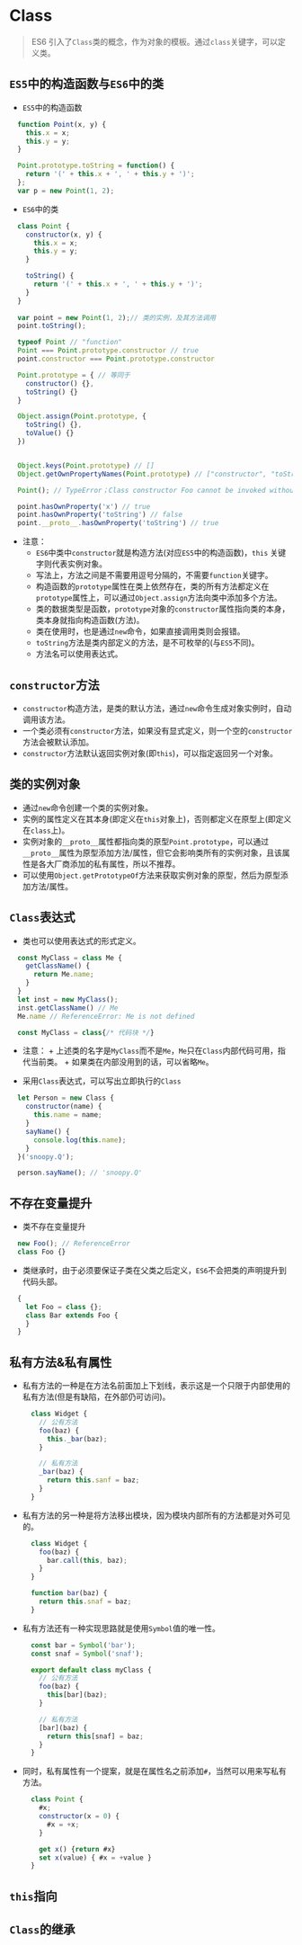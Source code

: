 # Class

> ES6 引入了`Class`类的概念，作为对象的模板。通过`class`关键字，可以定义类。

## `ES5`中的构造函数与`ES6`中的类
  - `ES5`中的构造函数
  ```js
    function Point(x, y) {
      this.x = x;
      this.y = y;
    }

    Point.prototype.toString = function() {
      return '(' + this.x + ', ' + this.y + ')';
    };
    var p = new Point(1, 2);
  ```
  
  - `ES6`中的类
```js
  class Point {
    constructor(x, y) {
      this.x = x;
      this.y = y;
    }

    toString() {
      return '(' + this.x + ', ' + this.y + ')';
    }
  }
  
  var point = new Point(1, 2);// 类的实例，及其方法调用
  point.toString();

  typeof Point // "function"
  Point === Point.prototype.constructor // true
  point.constructor === Point.prototype.constructor

  Point.prototype = { // 等同于
    constructor() {},
    toString() {}
  }

  Object.assign(Point.prototype, {
    toString() {},
    toValue() {}  
  })


  Object.keys(Point.prototype) // []
  Object.getOwnPropertyNames(Point.prototype) // ["constructor", "toString", "toValue"]

  Point(); // TypeError；Class constructor Foo cannot be invoked without 'new'

  point.hasOwnProperty('x') // true
  point.hasOwnProperty('toString') // false
  point.__proto__.hasOwnProperty('toString') // true
```

  - 注意：
    + `ES6`中类中`constructor`就是构造方法(对应`ES5`中的构造函数)，`this` 关键字则代表实例对象。
    + 写法上，方法之间是不需要用逗号分隔的，不需要`function`关键字。
    + 构造函数的`prototype`属性在类上依然存在，类的所有方法都定义在`prototype`属性上，可以通过`Object.assign`方法向类中添加多个方法。
    + 类的数据类型是函数，`prototype`对象的`constructor`属性指向类的本身，类本身就指向构造函数(方法)。
    + 类在使用时，也是通过`new`命令，如果直接调用类则会报错。
    + `toString`方法是类内部定义的方法，是不可枚举的(与`ES5`不同)。
    + 方法名可以使用表达式。

## `constructor`方法
  - `constructor`构造方法，是类的默认方法，通过`new`命令生成对象实例时，自动调用该方法。
  - 一个类必须有`constructor`方法，如果没有显式定义，则一个空的`constructor`方法会被默认添加。
  - `constructor`方法默认返回实例对象(即`this`)，可以指定返回另一个对象。

## 类的实例对象
  - 通过`new`命令创建一个类的实例对象。
  - 实例的属性定义在其本身(即定义在`this`对象上)，否则都定义在原型上(即定义在`class`上)。
  - 实例对象的`__proto__`属性都指向类的原型`Point.prototype`，可以通过`__proto__`属性为原型添加方法/属性，但它会影响类所有的实例对象，且该属性是各大厂商添加的私有属性，所以不推荐。
  - 可以使用`Object.getPrototypeOf`方法来获取实例对象的原型，然后为原型添加方法/属性。

## `Class`表达式
  - 类也可以使用表达式的形式定义。

  ```js
    const MyClass = class Me {
      getClassName() {
        return Me.name;
      }
    }
    let inst = new MyClass();
    inst.getClassName() // Me
    Me.name // ReferenceError: Me is not defined

    const MyClass = class{/* 代码块 */}

  ```

  -  注意：
    +  上述类的名字是`MyClass`而不是`Me`，`Me`只在`Class`内部代码可用，指代当前类。
    +  如果类在内部没用到的话，可以省略`Me`。
  
  - 采用`Class`表达式，可以写出立即执行的`Class`
  
  ```js
    let Person = new Class {
      constructor(name) {
        this.name = name;
      }
      sayName() {
        console.log(this.name);
      }
    }('snoopy.Q');

    person.sayName(); // 'snoopy.Q'
  ```

## 不存在变量提升
  - 类不存在变量提升
  ```js
    new Foo(); // ReferenceError
    class Foo {}
  ```

  - 类继承时，由于必须要保证子类在父类之后定义，`ES6`不会把类的声明提升到代码头部。
  ```js
    {
      let Foo = class {};
      class Bar extends Foo {
      }
    }
  ```


## 私有方法&私有属性
  - 私有方法的一种是在方法名前面加上下划线，表示这是一个只限于内部使用的私有方法(但是有缺陷，在外部仍可访问)。
    ```js
      class Widget {
        // 公有方法
        foo(baz) {
          this._bar(baz);
        }

        // 私有方法
        _bar(baz) {
          return this.sanf = baz;
        }
      }
    ```

  - 私有方法的另一种是将方法移出模块，因为模块内部所有的方法都是对外可见的。
    ```js
      class Widget {
        foo(baz) {
          bar.call(this, baz);
        }
      }

      function bar(baz) {
        return this.snaf = baz;
      }
    ```

  - 私有方法还有一种实现思路就是使用`Symbol`值的唯一性。
    ```js
      const bar = Symbol('bar');
      const snaf = Symbol('snaf');

      export default class myClass {
        // 公有方法
        foo(baz) {
          this[bar](baz);
        }

        // 私有方法
        [bar](baz) {
          return this[snaf] = baz;
        }
      }
    ```

  - 同时，私有属性有一个提案，就是在属性名之前添加`#`，当然可以用来写私有方法。
    ```js
      class Point {
        #x;
        constructor(x = 0) {
          #x = +x;
        }

        get x() {return #x}
        set x(value) { #x = +value }
      }
    ```

## `this`指向
  


## `Class`的继承
  
